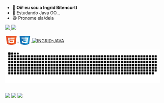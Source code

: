 - 👋 **Oii! eu sou a Ingrid Bitencurtt**
- 🌱 Estudando  Java OO...
- 😄 Pronome ela/dela




<div>
  <a href="https://github.com/ingridbitencurtt">
  <img height="180em" src="https://github-readme-stats.vercel.app/api?username=ingridbitencurtt&show_icons=true&theme=dark&include_all_commits=true&count_private=true"/>
  <img height="180em" src="https://github-readme-stats.vercel.app/api/top-langs/?username=ingridbitencurtt&layout=compact&langs_count=7&theme=dark"/>
</div>

<div style="display: inline_block"><br>
  
  <img align="center" alt="INGRID-HTML" height="30" width="40" src="https://raw.githubusercontent.com/devicons/devicon/master/icons/html5/html5-original.svg">
  <img align="center" alt="INGRID-CSS" height="30" width="40" src="https://raw.githubusercontent.com/devicons/devicon/master/icons/css3/css3-original.svg">
  <img align="center" alt="INGRID-JAVA" height="40" width="40" src="https://cdn.jsdelivr.net/gh/devicons/devicon/icons/java/java-original-wordmark.svg" />

  
  
   ![Snake animation](https://github.com/ellen2121/ellen2121/blob/output/github-contribution-grid-snake.svg)
</div>

##

<div><a href = "mailto:ingrid.bitencurtt98@gmail.com"><img src="https://img.shields.io/badge/-Gmail-%23333?style=for-the-badge&logo=gmail&logoColor=white" target="_blank"></a>
  <a href="https://www.linkedin.com/in/ingrid-bitencurtt-a2b37a1a3/" target="_blank"><img src="https://img.shields.io/badge/-LinkedIn-%230077B5?style=for-the-badge&logo=linkedin&logoColor=white" target="_blank"></a> 
  <a href="https://www.twitch.tv/yngritte" target="_blank"><img src="https://img.shields.io/badge/Twitch-9146FF?style=for-the-badge&logo=twitch&logoColor=white" target="_blank"></a>
